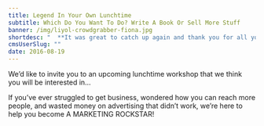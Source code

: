 ```yaml
---
title: Legend In Your Own Lunchtime
subtitle: Which Do You Want To Do? Write A Book Or Sell More Stuff
banner: /img/liyol-crowdgrabber-fiona.jpg
shortdesc: "  **It was great to catch up again and thank you for all your help and support.**  "
cmsUserSlug: ""
date: 2016-08-19 
---
```


We’d like to invite you to an upcoming lunchtime workshop that we think you will be interested in…

If you’ve ever struggled to get business, wondered how you can reach more people, and wasted money on advertising that didn’t work, we’re here to help you become A MARKETING ROCKSTAR!

  
